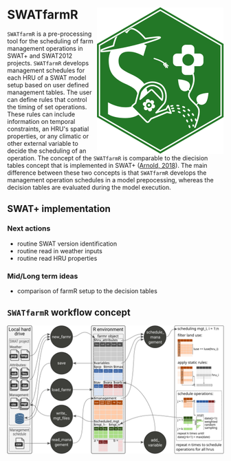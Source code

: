 # SWATfarmR <img src="man/figures/swatfarmr_hex.svg" align="right" />

`SWATfarmR` is a pre-processing tool for the scheduling of farm management operations in SWAT+ and SWAT2012 projects. `SWATfarmR` develops management schedules for each HRU of a SWAT model setup based on user defined management tables. The user can define rules that control the timing of set operations. These rules can include information on temporal constraints, an HRU's spatial properties, or any climatic or other external variable to decide the scheduling of an operation. The concept of the `SWATfarmR` is comparable to the diecision tables concept that is implemented in SWAT+ ([Arnold, 2018](https://doi.org/10.3390/w10060713)). The main difference between these two concepts is that `SWATfarmR` develops the management operation schedules in a model prepocessing, whereas the decision tables are evaluated during the model execution. 

## SWAT+ implementation 

### Next actions
- routine SWAT version identification
- routine read in weather inputs
- routine read HRU properties

### Mid/Long term ideas
- comparison of farmR setup to the decision tables


## `SWATfarmR` workflow concept

![](/man/figures/farmr_workflow.svg)

